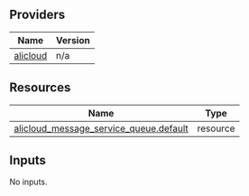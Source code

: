 <!-- BEGIN_TF_DOCS -->
## Providers

| Name | Version |
|------|---------|
| <a name="provider_alicloud"></a> [alicloud](#provider\_alicloud) | n/a |

## Resources

| Name | Type |
|------|------|
| [alicloud_message_service_queue.default](https://registry.terraform.io/providers/hashicorp/alicloud/latest/docs/resources/message_service_queue) | resource |

## Inputs

No inputs.
<!-- END_TF_DOCS -->    